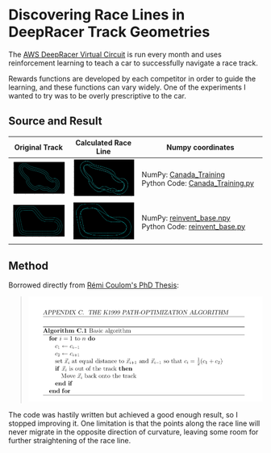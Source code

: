 # Discovering Race Lines in DeepRacer Track Geometries


The [AWS DeepRacer Virtual Circuit](http://deepracerleague.com) is run every month and uses reinforcement learning to teach a car to successfully navigate a race track.  

Rewards functions are developed by each competitor in order to guide the learning, and these functions can vary widely.  One of the experiments I wanted to try was to be overly prescriptive to the car.  


## Source and Result

| Original Track | Calculated Race Line | Numpy coordinates |
|----------------|----------------------|-------------------|
| ![](assets/Canada.png) | ![](assets/Canada_Race.png) | NumPy:&nbsp;[Canada_Training](Canada_Training-1000-4-2019-10-11-163418.npy) Python&nbsp;Code:&nbsp;[Canada_Training.py](Canada_Training-1000-4-2019-10-11-163418.py) |
| ![](assets/reinvent.png) | ![](assets/reinvent_race.png) | NumPy:&nbsp;[reinvent_base.npy](reinvent_base-400-4-2019-10-11-161903.npy) Python&nbsp;Code:&nbsp;[reinvent_base.py](reinvent_base-400-4-2019-10-11-161903.py) |



## Method

Borrowed directly from [Rémi Coulom's PhD Thesis](https://www.remi-coulom.fr/Thesis/):

> ![](assets/algorithm.png)

The code was hastily written but achieved a good enough result, so I stopped improving it.  One limitation is that the points along the race line will never migrate in the opposite direction of curvature, leaving some room for further straightening of the race line.